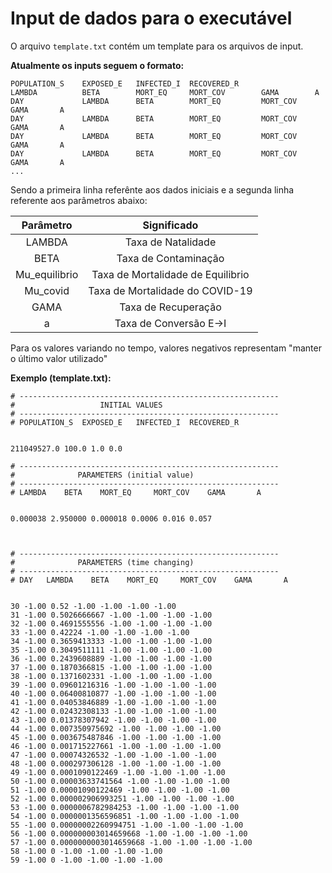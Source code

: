 # Input de dados para o executável

O arquivo `template.txt` contém um template para os arquivos de input.

**Atualmente os inputs seguem o formato:**
```
POPULATION_S    EXPOSED_E   INFECTED_I  RECOVERED_R
LAMBDA          BETA        MORT_EQ     MORT_COV        GAMA        A
DAY             LAMBDA      BETA        MORT_EQ         MORT_COV    GAMA       A
DAY             LAMBDA      BETA        MORT_EQ         MORT_COV    GAMA       A
DAY             LAMBDA      BETA        MORT_EQ         MORT_COV    GAMA       A
DAY             LAMBDA      BETA        MORT_EQ         MORT_COV    GAMA       A
...
```

Sendo a primeira linha referênte aos dados iniciais e a segunda linha referente aos parâmetros abaixo:

| Parâmetro     | Significado                           |
|:-------------:|:-------------------------------------:|
| LAMBDA        | Taxa de Natalidade                    |
| BETA          | Taxa de Contaminação                  |
| Mu_equilibrio | Taxa de Mortalidade de Equilibrio     |
| Mu_covid      | Taxa de Mortalidade do COVID-19       |
| GAMA          | Taxa de Recuperação                   |
| a             | Taxa de Conversão E->I                |

Para os valores variando no tempo, valores negativos representam "manter o último valor utilizado"

**Exemplo (template.txt):**
```
# ----------------------------------------------------------
#                   INITIAL VALUES
# ----------------------------------------------------------
# POPULATION_S  EXPOSED_E   INFECTED_I  RECOVERED_R


211049527.0 100.0 1.0 0.0

# ----------------------------------------------------------
#              PARAMETERS (initial value)
# ----------------------------------------------------------
# LAMBDA    BETA    MORT_EQ     MORT_COV    GAMA       A


0.000038 2.950000 0.000018 0.0006 0.016 0.057



# ----------------------------------------------------------
#              PARAMETERS (time changing)
# ----------------------------------------------------------
# DAY   LAMBDA    BETA    MORT_EQ     MORT_COV    GAMA       A


30 -1.00 0.52 -1.00 -1.00 -1.00 -1.00 
31 -1.00 0.5026666667 -1.00 -1.00 -1.00 -1.00 
32 -1.00 0.4691555556 -1.00 -1.00 -1.00 -1.00 
33 -1.00 0.42224 -1.00 -1.00 -1.00 -1.00 
34 -1.00 0.3659413333 -1.00 -1.00 -1.00 -1.00 
35 -1.00 0.3049511111 -1.00 -1.00 -1.00 -1.00 
36 -1.00 0.2439608889 -1.00 -1.00 -1.00 -1.00 
37 -1.00 0.1870366815 -1.00 -1.00 -1.00 -1.00 
38 -1.00 0.1371602331 -1.00 -1.00 -1.00 -1.00 
39 -1.00 0.09601216316 -1.00 -1.00 -1.00 -1.00 
40 -1.00 0.06400810877 -1.00 -1.00 -1.00 -1.00 
41 -1.00 0.04053846889 -1.00 -1.00 -1.00 -1.00 
42 -1.00 0.02432308133 -1.00 -1.00 -1.00 -1.00 
43 -1.00 0.01378307942 -1.00 -1.00 -1.00 -1.00 
44 -1.00 0.007350975692 -1.00 -1.00 -1.00 -1.00 
45 -1.00 0.003675487846 -1.00 -1.00 -1.00 -1.00 
46 -1.00 0.001715227661 -1.00 -1.00 -1.00 -1.00 
47 -1.00 0.00074326532 -1.00 -1.00 -1.00 -1.00 
48 -1.00 0.000297306128 -1.00 -1.00 -1.00 -1.00 
49 -1.00 0.0001090122469 -1.00 -1.00 -1.00 -1.00 
50 -1.00 0.00003633741564 -1.00 -1.00 -1.00 -1.00 
51 -1.00 0.00001090122469 -1.00 -1.00 -1.00 -1.00 
52 -1.00 0.000002906993251 -1.00 -1.00 -1.00 -1.00 
53 -1.00 0.0000006782984253 -1.00 -1.00 -1.00 -1.00 
54 -1.00 0.0000001356596851 -1.00 -1.00 -1.00 -1.00 
55 -1.00 0.00000002260994751 -1.00 -1.00 -1.00 -1.00 
56 -1.00 0.000000003014659668 -1.00 -1.00 -1.00 -1.00 
57 -1.00 0.0000000003014659668 -1.00 -1.00 -1.00 -1.00 
58 -1.00 0 -1.00 -1.00 -1.00 -1.00 
59 -1.00 0 -1.00 -1.00 -1.00 -1.00 
```